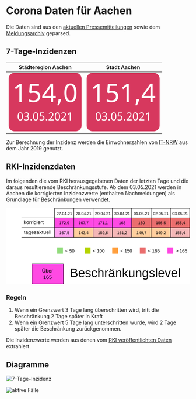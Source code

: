 # Corona Daten für Aachen

Die Daten sind aus den [aktuellen Pressemitteilungen](https://www.staedteregion-aachen.de/de/navigation/aemter/oeffentlichkeitsarbeit-s-13/aktuelles/pressemitteilungen/aktuelle-pressemitteilungen/coronavirus/)
sowie dem [Meldungsarchiv](https://www.staedteregion-aachen.de/de/navigation/aemter/oeffentlichkeitsarbeit-s-13/aktuelles/corona-meldungsarchiv/) geparsed.

## 7-Tage-Inzidenzen

| Städteregion Aachen | Stadt Aachen |
| --------------------|--------------|
| ![7-Tage-Inzidenz](incidence7-aachenregionnum.svg) | ![7-Tage-Inzidenz](incidence7-aachennum.svg) |

Zur Berechnung der Inzidenz werden die Einwohnerzahlen von [IT-NRW](https://www.it.nrw/statistik/eckdaten/bevoelkerung-nach-gemeinden-93051) aus dem Jahr 2019 genutzt.

## RKI-Inzidenzdaten

Im folgenden die vom RKI herausgegebenen Daten der letzten Tage und die daraus resultierende Beschränkungsstufe.
Ab dem 03.05.2021 werden in Aachen die korrigierten Inzidenzwerte (enthalten Nachmeldungen) als Grundlage für Beschränkungen verwendet.

![RKI7-Tage-Inzidenz](incidence7-aachen-rki.svg)

### Regeln
1. Wenn ein Grenzwert 3 Tage lang überschritten wird, tritt die Beschränkung 2 Tage später in Kraft
2. Wenn ein Grenzwert 5 Tage lang unterschritten wurde, wird 2 Tage später die Beschränkung zurückgenommen.

Die Inzidenzwerte werden aus denen vom [RKI veröffentlichten Daten](https://www.rki.de/DE/Content/InfAZ/N/Neuartiges_Coronavirus/Daten/Inzidenzen.html) extrahiert.


## Diagramme

![7-Tage-Inzidenz](incidence7-aachen.svg)

![aktive Fälle](activecases-aachen.svg)
